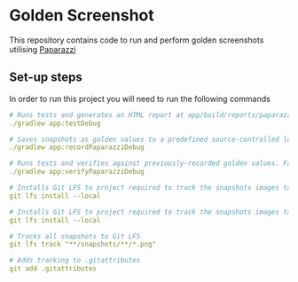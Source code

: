 # Golden Screenshot

This repository contains code to run and perform golden screenshots utilising [Paparazzi](https://github.com/cashapp/paparazzi)

## Set-up steps

In order to run this project you will need to run the following commands

```YAML annotate
# Runs tests and generates an HTML report at app/build/reports/paparazzi/ showing all test runs and snapshots.
./gradlew app:testDebug
```

```YAML annotate
# Saves snapshots as golden values to a predefined source-controlled location (defaults to src/test/snapshots).
./gradlew app:recordPaparazziDebug
```

```YAML annotate
# Runs tests and verifies against previously-recorded golden values. Failures generate diffs at sample/build/paparazzi/failures.
./gradlew app:verifyPaparazziDebug
```

```YAML annotate
# Installs Git LFS to project required to track the snapshots images taken
git lfs install --local
```

```YAML annotate
# Installs Git LFS to project required to track the snapshots images taken
git lfs install --local

# Tracks all snapshots to Git LFS
git lfs track "**/snapshots/**/*.png"

# Adds tracking to .gitattributes
git add .gitattributes
```
